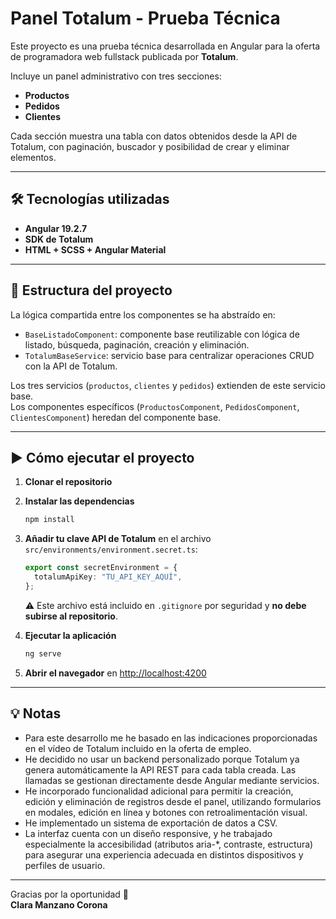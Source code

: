# Panel Totalum - Prueba Técnica

Este proyecto es una prueba técnica desarrollada en Angular para la oferta de programadora web fullstack publicada por **Totalum**.

Incluye un panel administrativo con tres secciones:

- **Productos**
- **Pedidos**
- **Clientes**

Cada sección muestra una tabla con datos obtenidos desde la API de Totalum, con paginación, buscador y posibilidad de crear y eliminar elementos.

---

## 🛠 Tecnologías utilizadas

- **Angular 19.2.7**
- **SDK de Totalum**
- **HTML + SCSS + Angular Material**

---

## 📁 Estructura del proyecto

La lógica compartida entre los componentes se ha abstraído en:

- `BaseListadoComponent`: componente base reutilizable con lógica de listado, búsqueda, paginación, creación y eliminación.
- `TotalumBaseService`: servicio base para centralizar operaciones CRUD con la API de Totalum.

Los tres servicios (`productos`, `clientes` y `pedidos`) extienden de este servicio base.  
Los componentes específicos (`ProductosComponent`, `PedidosComponent`, `ClientesComponent`) heredan del componente base.

---

## ▶️ Cómo ejecutar el proyecto

1. **Clonar el repositorio**

2. **Instalar las dependencias**

   ```bash
   npm install
   ```

3. **Añadir tu clave API de Totalum** en el archivo `src/environments/environment.secret.ts`:

   ```ts
   export const secretEnvironment = {
     totalumApiKey: "TU_API_KEY_AQUÍ",
   };
   ```

   ⚠️ Este archivo está incluido en `.gitignore` por seguridad y **no debe subirse al repositorio**.

4. **Ejecutar la aplicación**

   ```bash
   ng serve
   ```

5. **Abrir el navegador** en [http://localhost:4200](http://localhost:4200)

---

## 💡 Notas

- Para este desarrollo me he basado en las indicaciones proporcionadas en el vídeo de Totalum incluido en la oferta de empleo.
- He decidido no usar un backend personalizado porque Totalum ya genera automáticamente la API REST para cada tabla creada. Las llamadas se gestionan directamente desde Angular mediante servicios.
- He incorporado funcionalidad adicional para permitir la creación, edición y eliminación de registros desde el panel, utilizando formularios en modales, edición en línea y botones con retroalimentación visual.
- He implementado un sistema de exportación de datos a CSV.
- La interfaz cuenta con un diseño responsive, y he trabajado especialmente la accesibilidad (atributos aria-\*, contraste, estructura) para asegurar una experiencia adecuada en distintos dispositivos y perfiles de usuario.

---

Gracias por la oportunidad 🙌  
**Clara Manzano Corona**
